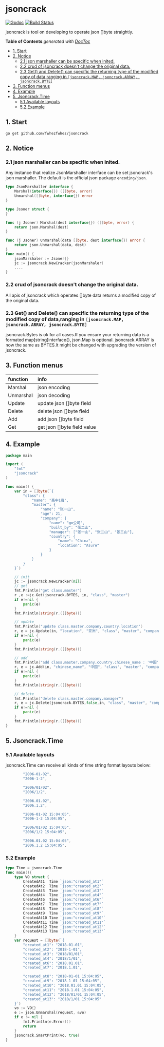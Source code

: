 # jsoncrack
[![Godoc](http://img.shields.io/badge/godoc-reference-blue.svg?style=flat)](https://godoc.org/github.com/fwhezfwhez/jsoncrack)
[![Build Status]( https://www.travis-ci.org/fwhezfwhez/jsoncrack.svg?branch=master)]( https://www.travis-ci.org/fwhezfwhez/jsoncrack)

jsoncrack is tool on developing to operate json []byte straightly.
<!-- START doctoc generated TOC please keep comment here to allow auto update -->
<!-- DON'T EDIT THIS SECTION, INSTEAD RE-RUN doctoc TO UPDATE -->
**Table of Contents**  *generated with [DocToc](https://github.com/thlorenz/doctoc)*

- [1. Start](#1-start)
- [2. Notice](#2-notice)
  - [2.1 json marshaller can be specific when inited.](#21-json-marshaller-can-be-specific-when-inited)
  - [2.2 crud of jsoncrack doesn't change the original data.](#22-crud-of-jsoncrack-doesnt-change-the-original-data)
  - [2.3 Get() and Delete() can specific the returning type of the modified copy of data,ranging in `[jsoncrack.MAP, jsoncrack.ARRAY, jsoncrack.BYTE]`](#23-get-and-delete-can-specific-the-returning-type-of-the-modified-copy-of-dataranging-in-jsoncrackmap-jsoncrackarray-jsoncrackbyte)
- [3. Function menus](#3-function-menus)
- [4. Example](#4-example)
- [5. Jsoncrack.Time](#5-jsoncracktime)
  - [5.1 Available layouts](#51-available-layouts)
  - [5.2 Example](#52-example)

<!-- END doctoc generated TOC please keep comment here to allow auto update -->

## 1. Start
`go get github.com/fwhezfwhez/jsoncrack`

## 2. Notice
### 2.1 json marshaller can be specific when inited.
Any instance that realize JsonMarshaller interface can be set jsoncrack's json marshaller. The default is the official json package `encoding/json`.

```go
type JsonMarshaller interface {
	Marshal(interface{}) ([]byte, error)
	Unmarshal([]byte, interface{}) error
}

type Jsoner struct {
}

func (j Jsoner) Marshal(dest interface{}) ([]byte, error) {
	return json.Marshal(dest)
}

func (j Jsoner) Unmarshal(data []byte, dest interface{}) error {
	return json.Unmarshal(data, dest)
}
func main() {
    jsonMarshaler := Jsoner{}
	jc := jsoncrack.NewCracker(jsonMarshaler)
	....
}

```
### 2.2 crud of jsoncrack doesn't change the original data.
All apis of jsoncrack which operates []byte data returns a modified copy of the original data.

### 2.3 Get() and Delete() can specific the returning type of the modified copy of data,ranging in `[jsoncrack.MAP, jsoncrack.ARRAY, jsoncrack.BYTE]`
jsoncrack.Bytes is ok for all cases.If you ensure your returning data is a formated map[string]interface{}, json.Map is optional.
jsoncrack.ARRAY is now the same as BYTES.It might be changed with upgrading the version of jsoncrack.

## 3. Function menus
| function | info |
|:----------- | :---- |
| Marshal | json encoding  |
| Unmarshal | json decoding  |
| Update | update json []byte field  |
| Delete | delete json []byte field|
| Add | add json []byte field|
| Get | get json []byte field value |

## 4. Example
```go
package main

import (
	"fmt"
	"jsoncrack"
)

func main() {
	var in = []byte(`{
		"class": {
			"name": "高中1班",
			"master": {
				"name": "张一山",
				"age": 21,
				"company": {
					"name": "go公司",
					"built_by": "张二山",
					"manager": ["张一山", "张二山", "张三山"],
					"country": {
						"name": "China",
						"location": "Asure"
					}
				}
			}
		}
	}`)

	// init
	jc := jsoncrack.NewCracker(nil)
	// get
	fmt.Println("get class.master")
	r ,e :=jc.Get(jsoncrack.BYTES, in, "class", "master")
	if e!=nil {
		panic(e)
	}
	fmt.Println(string(r.([]byte)))

	// update
	fmt.Println("update class.master.company.country.location")
	r, e = jc.Update(in, "location", "亚洲", "class", "master", "company", "country")
	if e!=nil {
		panic(e)
	}
	fmt.Println(string(r.([]byte)))

	// add
	fmt.Println("add class.master.company.country.chinese_name : '中国'")
	r, e = jc.Add(in, "chinese_name", "中国", "class", "master", "company", "country")
	if e!=nil {
		panic(e)
	}
	fmt.Println(string(r.([]byte)))

	// delete
	fmt.Println("delete class.master.company.manager")
	r, e = jc.Delete(jsoncrack.BYTES,false,in, "class", "master", "company", "manager")
	if e!=nil {
		panic(e)
	}
	fmt.Println(string(r.([]byte)))
}
```

## 5. Jsoncrack.Time
### 5.1 Available layouts
jsoncrack.Time can receive all kinds of time string format layouts below:
```go
		"2006-01-02",
		"2006-1-2",

		"2006/01/02",
		"2006/1/2",

		"2006.01.02",
		"2006.1.2",

		"2006-01-02 15:04:05",
		"2006-1-2 15:04:05",

		"2006/01/02 15:04:05",
		"2006/1/2 15:04:05",

		"2006.01.02 15:04:05",
		"2006.1.2 15:04:05",
```
### 5.2 Example
```go
type Time = jsoncrack.Time
func main(){
	type VO struct {
		CreatedAt1  Time `json:"created_at1"`
		CreatedAt2  Time `json:"created_at2"`
		CreatedAt3  Time `json:"created_at3"`
		CreatedAt4  Time `json:"created_at4"`
		CreatedAt6  Time `json:"created_at6"`
		CreatedAt7  Time `json:"created_at7"`
		CreatedAt8  Time `json:"created_at8"`
		CreatedAt9  Time `json:"created_at9"`
		CreatedAt10 Time `json:"created_at10"`
		CreatedAt11 Time `json:"created_at11"`
		CreatedAt12 Time `json:"created_at12"`
		CreatedAt13 Time `json:"created_at13"`
	}
	var request = []byte(`{
        "created_at1": "2018-01-01",
        "created_at2": "2018-1-01",
		"created_at3": "2018/01/01",
		"created_at4": "2018/1/01",
        "created_at6": "2018.01.01",
        "created_at7": "2018.1.01",

        "created_at8": "2018-01-01 15:04:05",
        "created_at9": "2018-1-01 15:04:05",
		"created_at10": "2018.01.01 15:04:05",
		"created_at11": "2018.1.01 15:04:05",
		"created_at12": "2018/01/01 15:04:05",
		"created_at13": "2018/1/01 15:04:05"
    }`)
	vo := VO{}
	e := json.Unmarshal(request, &vo)
	if e != nil {
		fmt.Println(e.Error())
		return
	}
	jsoncrack.SmartPrint(vo, true)
}
```
